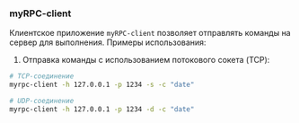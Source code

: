 ### myRPC-client

Клиентское приложение `myRPC-client` позволяет отправлять команды на сервер для выполнения. Примеры использования:

1. Отправка команды с использованием потокового сокета (TCP):
```sh
# TCP-соединение
myrpc-client -h 127.0.0.1 -p 1234 -s -c "date"

# UDP-соединение
myrpc-client -h 127.0.0.1 -p 1234 -d -c "date"
```

